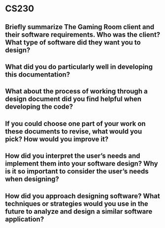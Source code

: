 # CS230

## Briefly summarize The Gaming Room client and their software requirements. Who was the client? What type of software did they want you to design?

## What did you do particularly well in developing this documentation?

## What about the process of working through a design document did you find helpful when developing the code?

## If you could choose one part of your work on these documents to revise, what would you pick? How would you improve it?

## How did you interpret the user’s needs and implement them into your software design? Why is it so important to consider the user’s needs when designing?

## How did you approach designing software? What techniques or strategies would you use in the future to analyze and design a similar software application?
